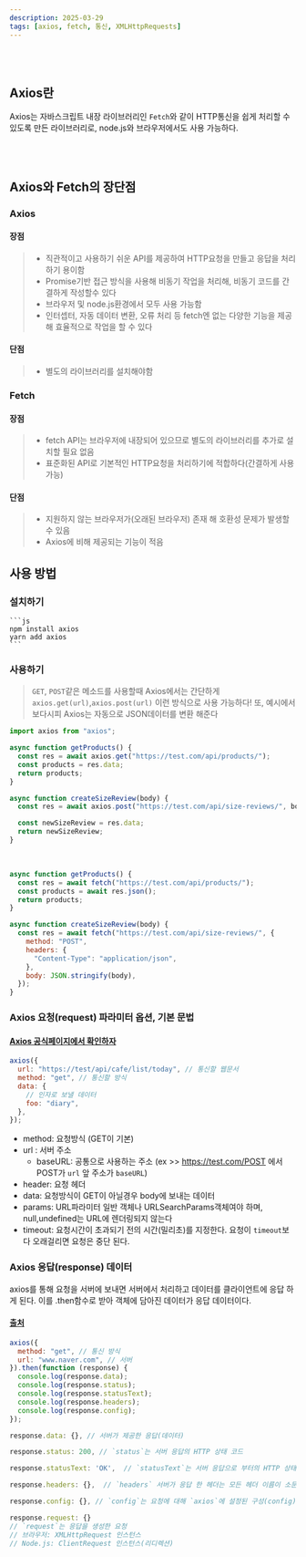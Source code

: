 ```yaml
---
description: 2025-03-29
tags: [axios, fetch, 통신, XMLHttpRequests]
---
```


<br /><br />

## Axios란

Axios는 자바스크립트 내장 라이브러리인 `Fetch`와 같이 HTTP통신을 쉽게 처리할 수 있도록 만든 라이브러리로, node.js와 브라우저에서도 사용 가능하다.

<br /><br />

## Axios와 Fetch의 장단점

### Axios

#### 장점

> - 직관적이고 사용하기 쉬운 API를 제공하여 HTTP요청을 만들고 응답을 처리하기 용이함
> - Promise기반 접근 방식을 사용해 비동기 작업을 처리해, 비동기 코드를 간결하게 작성할수 있다
> - 브라우저 및 node.js환경에서 모두 사용 가능함
> - 인터셉터, 자동 데이터 변환, 오류 처리 등 fetch엔 없는 다양한 기능을 제공해 효율적으로 작업을 할 수 있다

#### 단점

> - 별도의 라이브러리를 설치해야함

### Fetch

#### 장점

> - fetch API는 브라우저에 내장되어 있으므로 별도의 라이브러리를 추가로 설치할 필요 없음
> - 표준화된 API로 기본적인 HTTP요청을 처리하기에 적합하다(간결하게 사용가능)

#### 단점

> - 지원하지 않는 브라우저가(오래된 브라우저) 존재 해 호환성 문제가 발생할 수 있음
> - Axios에 비해 제공되는 기능이 적음

## 사용 방법

### 설치하기

    ```js
    npm install axios
    yarn add axios
    ```

### 사용하기

> `GET`, `POST`같은 메소드를 사용할때 Axios에서는 간단하게 `axios.get(url)`,`axios.post(url)` 이런 방식으로 사용 가능하다!
> 또, 예시에서 보다시피 Axios는 자동으로 JSON데이터를 변환 해준다

```js title='Axios 예시'
import axios from "axios";

async function getProducts() {
  const res = await axios.get("https://test.com/api/products/");
  const products = res.data;
  return products;
}

async function createSizeReview(body) {
  const res = await axios.post("https://test.com/api/size-reviews/", body);

  const newSizeReview = res.data;
  return newSizeReview;
}
```

<br />

```js title='Fetch 예시'
async function getProducts() {
  const res = await fetch("https://test.com/api/products/");
  const products = await res.json();
  return products;
}

async function createSizeReview(body) {
  const res = await fetch("https://test.com/api/size-reviews/", {
    method: "POST",
    headers: {
      "Content-Type": "application/json",
    },
    body: JSON.stringify(body),
  });
}
```

### Axios 요청(request) 파라미터 옵션, 기본 문법

#### [Axios 공식페이지에서 확인하자](https://axios-http.com/kr/docs/req_config)

```js
axios({
  url: "https://test/api/cafe/list/today", // 통신할 웹문서
  method: "get", // 통신할 방식
  data: {
    // 인자로 보낼 데이터
    foo: "diary",
  },
});
```

- method: 요청방식 (GET이 기본)
- url : 서버 주소
  - baseURL: 공통으로 사용하는 주소 (ex >> https://test.com/POST 에서 POST가 `url` 앞 주소가 `baseURL`)
- header: 요청 헤더
- data: 요청방식이 GET이 아닐경우 body에 보내는 데이터
- params: URL파라미터 일반 객체나 URLSearchParams객체여야 하며, null,undefined는 URL에 렌더링되지 않는다
- timeout: 요청시간이 초과되기 전의 시간(밀리초)를 지정한다. 요청이 `timeout`보다 오래걸리면 요청은 중단 된다.

### Axios 응답(response) 데이터

axios를 통해 요청을 서버에 보내면 서버에서 처리하고 데이터를 클라이언트에 응답 하게 된다.
이를 .then함수로 받아 객체에 담아진 데이터가 응답 데이터이다.

#### [출처](https://inpa.tistory.com/entry/AXIOS-%F0%9F%93%9A-%EC%84%A4%EC%B9%98-%EC%82%AC%EC%9A%A9#axios_%EC%9A%94%EC%B2%ADrequest_%ED%8C%8C%EB%9D%BC%EB%AF%B8%ED%84%B0_%EC%98%B5%EC%85%98)

```js
axios({
  method: "get", // 통신 방식
  url: "www.naver.com", // 서버
}).then(function (response) {
  console.log(response.data);
  console.log(response.status);
  console.log(response.statusText);
  console.log(response.headers);
  console.log(response.config);
});

response.data: {}, // 서버가 제공한 응답(데이터)

response.status: 200, // `status`는 서버 응답의 HTTP 상태 코드

response.statusText: 'OK',  // `statusText`는 서버 응답으로 부터의 HTTP 상태 메시지

response.headers: {},  // `headers` 서버가 응답 한 헤더는 모든 헤더 이름이 소문자로 제공

response.config: {}, // `config`는 요청에 대해 `axios`에 설정된 구성(config)

response.request: {}
// `request`는 응답을 생성한 요청
// 브라우저: XMLHttpRequest 인스턴스
// Node.js: ClientRequest 인스턴스(리디렉션)

```
